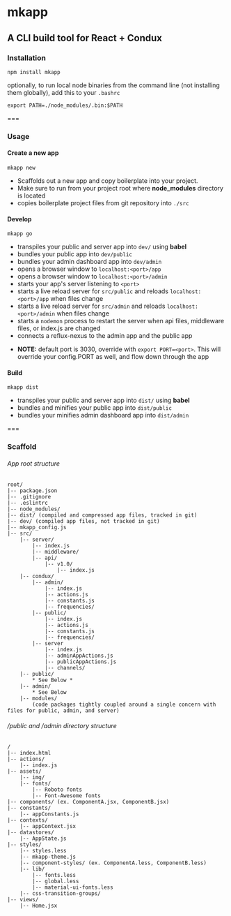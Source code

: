 # mkapp

## A CLI build tool for React + Condux

### Installation

`npm install mkapp`

optionally, to run local node binaries from the command line (not installing them globally), add this to your `.bashrc`

`export PATH=./node_modules/.bin:$PATH`


===

### Usage

#### Create a new app

`mkapp new`

- Scaffolds out a new app and copy boilerplate into your project.
- Make sure to run from your project root where __node_modules__ directory is located
- copies boilerplate project files from git repository into `./src`



#### Develop

`mkapp go`

- transpiles your public and server app into `dev/` using **babel**
- bundles your public app into `dev/public`
- bundles your admin dashboard app into `dev/admin`
- opens a browser window to `localhost:<port>/app`
- opens a browser window to `localhost:<port>/admin`
- starts your app's server listening to `<port>`
- starts a live reload server for `src/public` and reloads `localhost:<port>/app` when files change
- starts a live reload server for `src/admin` and reloads `localhost:<port>/admin` when files change
- starts a `nodemon` process to restart the server when api files, middleware files, or index.js are changed
- connects a reflux-nexus to the admin app and the public app

* **NOTE:** default port is 3030, override with `export PORT=<port>`. This will override your config.PORT as well, and flow down through the app


#### Build

`mkapp dist`

- transpiles your public and server app into `dist/` using **babel**
- bundles and minifies your public app into `dist/public`
- bundles your minifies admin dashboard app into `dist/admin`


===

### Scaffold

###### App root structure

	root/
	|-- package.json
	|-- .gitignore
	|-- .eslintrc
	|-- node_modules/
	|-- dist/ (compiled and compressed app files, tracked in git)
	|-- dev/ (compiled app files, not tracked in git)
	|-- mkapp_config.js
	|-- src/
		|-- server/
			|-- index.js
			|-- middleware/
			|-- api/
				|-- v1.0/
					|-- index.js
		|-- condux/
			|-- admin/
				|-- index.js
				|-- actions.js
				|-- constants.js
				|-- frequencies/
			|-- public/
				|-- index.js
				|-- actions.js
				|-- constants.js
				|-- frequencies/
			|-- server
				|-- index.js
				|-- adminAppActions.js
				|-- publicAppActions.js
				|-- channels/
		|-- public/
			* See Below *
		|-- admin/
			* See Below
		|-- modules/
			(code packages tightly coupled around a single concern with files for public, admin, and server)


###### /public and /admin directory structure

	/
	|-- index.html
	|-- actions/
		|-- index.js
	|-- assets/
		|-- img/
		|-- fonts/
			|-- Roboto fonts
			|-- Font-Awesome fonts
	|-- components/ (ex. ComponentA.jsx, ComponentB.jsx)
	|-- constants/
		|-- appConstants.js
	|-- contexts/
		|-- appContext.jsx
	|-- datastores/
		|-- AppState.js
	|-- styles/
		|-- styles.less
		|-- mkapp-theme.js
		|-- component-styles/ (ex. ComponentA.less, ComponentB.less)
		|-- lib/
			|-- fonts.less
			|-- global.less
			|-- material-ui-fonts.less
		|-- css-transition-groups/
	|-- views/
		|-- Home.jsx		
